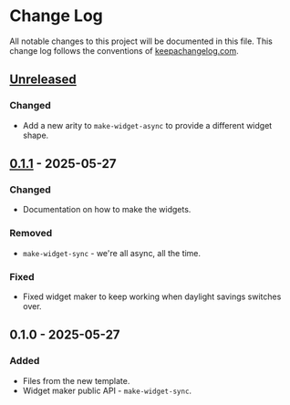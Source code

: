 # Change Log
All notable changes to this project will be documented in this file. This change log follows the conventions of [keepachangelog.com](http://keepachangelog.com/).

## [Unreleased]
### Changed
- Add a new arity to `make-widget-async` to provide a different widget shape.

## [0.1.1] - 2025-05-27
### Changed
- Documentation on how to make the widgets.

### Removed
- `make-widget-sync` - we're all async, all the time.

### Fixed
- Fixed widget maker to keep working when daylight savings switches over.

## 0.1.0 - 2025-05-27
### Added
- Files from the new template.
- Widget maker public API - `make-widget-sync`.

[Unreleased]: https://sourcehost.site/your-name/pet-owners/compare/0.1.1...HEAD
[0.1.1]: https://sourcehost.site/your-name/pet-owners/compare/0.1.0...0.1.1
